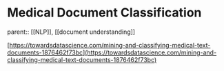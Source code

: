 # Medical Document Classification

parent:: [[NLP]], [[document understanding]]

[https://towardsdatascience.com/mining-and-classifying-medical-text-documents-1876462f73bc](https://towardsdatascience.com/mining-and-classifying-medical-text-documents-1876462f73bc)